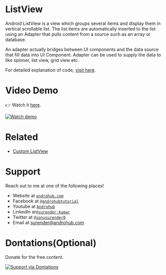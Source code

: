 # ListView
Android ListView is a view which groups several items and display them in vertical scrollable list. The list items are automatically inserted to the list using an Adapter that pulls content from a source such as an array or database.

An adapter actually bridges between UI components and the data source that fill data into UI Component. Adapter can be used to supply the data to like spinner, list view, grid view etc.

For detailed explanation of code, [visit here](http://www.androhub.com/android-listview/).

# Video Demo
👉 Watch it <a href="https://youtu.be/eRdgV6wftRY">here</a>.
<br>

[![Watch demo](http://i3.ytimg.com/vi/eRdgV6wftRY/hqdefault.jpg)](https://youtu.be/eRdgV6wftRY)

# Related

- [Custom ListView](https://github.com/sonusurender/Custom_ListView_Demo)

# Support
Reach out to me at one of the following places!

- Website at <a href="http://www.androhub.com/" target="_blank">`androhub.com`</a>
- Facebook at <a href="https://www.facebook.com/androhubtutorial/" target="_blank">`@androhubtutorial`</a>
- Youtube at <a href="https://www.youtube.com/channel/UCHJh3E9mtRzbM3WVVl9glJg" target="_blank">`Androhub`</a>
- LinkedIn ar<a href="https://www.linkedin.com/in/surender-kumar-681472a8?originalSubdomain=in" target="_blank">`@surender-kumar`</a>
- Twitter at <a href="https://twitter.com/sonusurender0/" target="_blank">`@sonusurender0`</a>
- Email at surender@androhub.com

# Dontations(Optional)
Donate for the free content.
<br>

[![Support via Dontations](https://www.paypalobjects.com/en_GB/i/btn/btn_donateCC_LG.gif)](https://www.paypal.com/cgi-bin/webscr?cmd=_donations&business=sonu.surendra0%40gmail.com&currency_code=USD&source=url)
